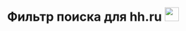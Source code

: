 <h1 align="center">Фильтр поиска для hh.ru
<img src="https://github.com/blackcater/blackcater/raw/main/images/Hi.gif" height="32"/></h1>
